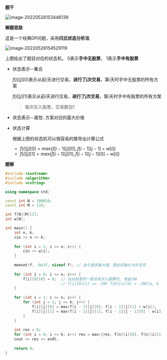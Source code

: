**题干**

![image-20220528153446139](http://www.cdn.liver0377.xyz/typora/202205281534211.png)





**解题思路**

这是一个经典DP问题，采用**闫氏状态分析法**

![image-20220528154529119](http://www.cdn.liver0377.xyz/typora/202205281545165.png)

上图给出了题目对应的状态机， 0表示**手中无股票**， 1表示**手中有股票**

- 状态表示--集合

  $f[i][j][0]$表示从前i天进行交易，**进行了j次交易**，第i天时手中无股票的所有方案

  $f[i][j][1]$表示从前i天进行交易，**进行了j次交易**，第i天时手中有股票的所有方案

  > 每次买入股票，交易数加1

- 状态表示--属性: 方案对应的最大价值

- 状态计算

  根据上图的状态机可以很容易的推导出计算公式

  - $f[i][j][0] = max\{f[i - 1][j][0], f[i - 1][j - 1] + w[i]\}$
  - $f[i][j][1] = max\{f[i - 1][j][1], f[i - 1][j - 1][0] - w[i]\}$



**题解**

```cpp
#include <iostream>
#include <algorithm>
#include <cstring>

using namespace std;

const int N = 100010;
const int M = 110;

int f[N][M][2];
int w[N];

int main() {
    int n, k;
    cin >> n >> k;
    
    for (int i = 1; i <= n; i++) {
        cin >> w[i];
    }
    
    memset(f, -0x3f, sizeof f); // 由于是求最大值，因此初始化为负无穷
    
    for (int i = 0; i <= n; i++) {
        f[i][0][0] = 0;  // 当从始至终一直没有买入股票时, 收益为0
                         // f[i][0][1] == -INF f[0][a][b] = -INF(a, b != 0)
    }
    
    for (int i = 1; i <= n; i++) {
        for (int j = 1; j <= k; j++) {
            f[i][j][0] = max(f[i - 1][j][0], f[i - 1][j][1] + w[i]);
            f[i][j][1] = max(f[i - 1][j][1], f[i - 1][j - 1][0] - w[i]);
        }
    }
    
    int res = 0;
    for (int i = 0; i <= k; i++) res = max({res, f[n][i][0], f[n][i][1]});
    cout << res << endl;
    
    return 0;
}
```

